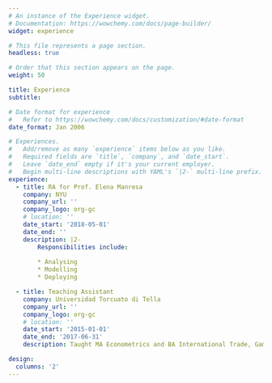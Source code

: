 ```yaml
---
# An instance of the Experience widget.
# Documentation: https://wowchemy.com/docs/page-builder/
widget: experience

# This file represents a page section.
headless: true

# Order that this section appears on the page.
weight: 50

title: Experience
subtitle:

# Date format for experience
#   Refer to https://wowchemy.com/docs/customization/#date-format
date_format: Jan 2006

# Experiences.
#   Add/remove as many `experience` items below as you like.
#   Required fields are `title`, `company`, and `date_start`.
#   Leave `date_end` empty if it's your current employer.
#   Begin multi-line descriptions with YAML's `|2-` multi-line prefix.
experience:
  - title: RA for Prof. Elena Manresa
    company: NYU
    company_url: ''
    company_logo: org-gc
    # location: ''
    date_start: '2018-05-01'
    date_end: ''
    description: |2-
        Responsibilities include:
        
        * Analysing
        * Modelling
        * Deploying

  - title: Teaching Assistant
    company: Universidad Torcuato di Tella
    company_url: ''
    company_logo: org-gc
    # location: ''
    date_start: '2015-01-01'
    date_end: '2017-06-31'
    description: Taught MA Econometrics and BA International Trade, Game Theory and Economic Growth

design:
  columns: '2'
---
```

